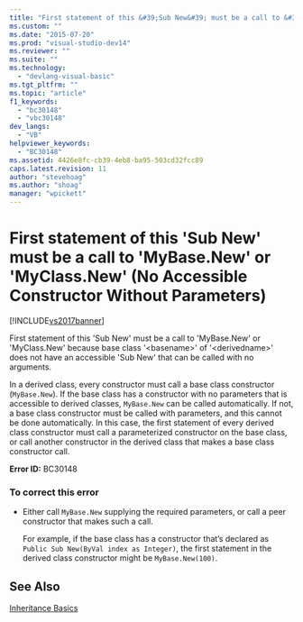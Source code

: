 ```yaml
---
title: "First statement of this &#39;Sub New&#39; must be a call to &#39;MyBase.New&#39; or &#39;MyClass.New&#39; (No Accessible Constructor Without Parameters) | Microsoft Docs"
ms.custom: ""
ms.date: "2015-07-20"
ms.prod: "visual-studio-dev14"
ms.reviewer: ""
ms.suite: ""
ms.technology: 
  - "devlang-visual-basic"
ms.tgt_pltfrm: ""
ms.topic: "article"
f1_keywords: 
  - "bc30148"
  - "vbc30148"
dev_langs: 
  - "VB"
helpviewer_keywords: 
  - "BC30148"
ms.assetid: 4426e8fc-cb39-4eb8-ba95-503cd32fcc89
caps.latest.revision: 11
author: "stevehoag"
ms.author: "shoag"
manager: "wpickett"
---
```

# First statement of this &#39;Sub New&#39; must be a call to &#39;MyBase.New&#39; or &#39;MyClass.New&#39; (No Accessible Constructor Without Parameters)
[!INCLUDE[vs2017banner](../../../visual-basic/includes/vs2017banner.md)]

First statement of this 'Sub New' must be a call to 'MyBase.New' or 'MyClass.New' because base class '\<basename>' of '\<derivedname>' does not have an accessible 'Sub New' that can be called with no arguments.  
  
 In a derived class, every constructor must call a base class constructor (`MyBase.New`). If the base class has a constructor with no parameters that is accessible to derived classes, `MyBase.New` can be called automatically. If not, a base class constructor must be called with parameters, and this cannot be done automatically. In this case, the first statement of every derived class constructor must call a parameterized constructor on the base class, or call another constructor in the derived class that makes a base class constructor call.  
  
 **Error ID:** BC30148  
  
### To correct this error  
  
-   Either call `MyBase.New` supplying the required parameters, or call a peer constructor that makes such a call.  
  
     For example, if the base class has a constructor that’s declared as `Public Sub New(ByVal index as Integer)`, the first statement in the derived class constructor might be `MyBase.New(100)`.  
  
## See Also  
 [Inheritance Basics](../../../visual-basic/programming-guide/language-features/objects-and-classes/inheritance-basics.md)